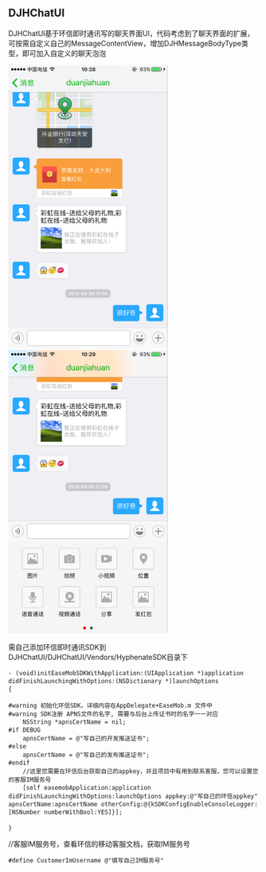 ## DJHChatUI
DJHChatUI基于环信即时通讯写的聊天界面UI，代码考虑到了聊天界面的扩展，可按需自定义自己的MessageContentView，增加DJHMessageBodyType类型，即可加入自定义的聊天泡泡

<img src="https://github.com/DuanJiaHuan/DJHChatUI/blob/master/8C932C3529D7443984AA852BE47566DD.png" width="320">
<img src="https://github.com/DuanJiaHuan/DJHChatUI/blob/master/AAD1CED3E6C06C2F650783A1D0421049.png" width="320">


需自己添加环信即时通讯SDK到DJHChatUI/DJHChatUI/Vendors/HyphenateSDK目录下

```
- (void)initEaseMobSDKWithApplication:(UIApplication *)application didFinishLaunchingWithOptions:(NSDictionary *)launchOptions
{

#warning 初始化环信SDK，详细内容在AppDelegate+EaseMob.m 文件中
#warning SDK注册 APNS文件的名字, 需要与后台上传证书时的名字一一对应
    NSString *apnsCertName = nil;
#if DEBUG
    apnsCertName = @"写自己的开发推送证书";
#else
    apnsCertName = @"写自己的发布推送证书";
#endif
    //这里您需要在环信后台获取自己的appkey，并且项目中有用到联系客服，您可以设置您的客服IM服务号
    [self easemobApplication:application didFinishLaunchingWithOptions:launchOptions appkey:@"写自己的环信appkey" apnsCertName:apnsCertName otherConfig:@{kSDKConfigEnableConsoleLogger:[NSNumber numberWithBool:YES]}];
    
}
```

 //客服IM服务号，查看环信的移动客服文档，获取IM服务号
 
 ```
 #define CustomerImUsername @"填写自己IM服务号"
 ```

